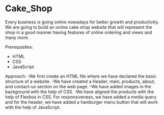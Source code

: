 # Cake_Shop
Every business is going online nowadays for better growth and productivity. We are going to build an online cake shop website that will represent the shop in a good manner having features of online ordering and views and many more.

Prerequisites:
- HTML
- CSS
- JavaScript


Approach:
-We first create an HTML file where we have declared the basic structure of a website.
-We have created a Header, main, products, about, and contact-us section on the web page.
-We have added images in the background with the help of CSS.
-We have aligned the products with the help of Flexbox in CSS.
For responsiveness, we have added a media query and for the header, we have added a hamburger menu button that will work with the help of JavaScript.
